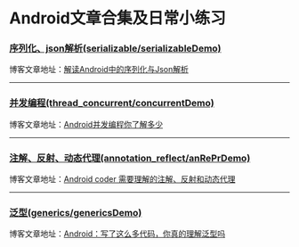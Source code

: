 # Android文章合集及日常小练习

### [序列化、json解析(serializable/serializableDemo)](https://github.com/persilee/android_practice/tree/master/serializable/serializableDemo)

博客文章地址：[解读Android中的序列化与Json解析](https://h.lishaoy.net/serializable.html)

<hr />

### [并发编程(thread_concurrent/concurrentDemo)](https://github.com/persilee/android_practice/tree/master/thread_concurrent/concurrentDemo)

博客文章地址：[Android并发编程你了解多少](https://h.lishaoy.net/thread-concurrent.html)

<hr />

### [注解、反射、动态代理(annotation_reflect/anRePrDemo)](https://github.com/persilee/android_practice/tree/master/annotation_reflect/anRePrDemo)

博客文章地址：[Android coder 需要理解的注解、反射和动态代理](https://h.lishaoy.net/annotations-reflect.html)

<hr />

### [泛型(generics/genericsDemo)](https://github.com/persilee/android_practice/tree/master/generics/genericsDemo)

博客文章地址：[Android：写了这么多代码，你真的理解泛型吗](https://h.lishaoy.net/generics.html)

